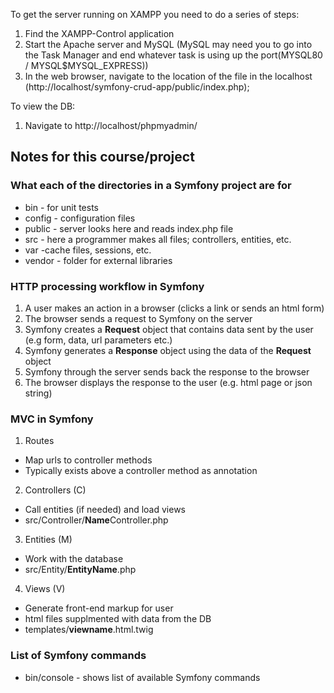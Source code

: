 
To get the server running on XAMPP you need to do a series of steps:

1) Find the XAMPP-Control application
2) Start the Apache server and MySQL (MySQL may need you to go into the Task Manager and end whatever task is using up the port(MYSQL80 / MYSQL$MYSQL_EXPRESS))
3) In the web browser, navigate to the location of the file in the localhost (http://localhost/symfony-crud-app/public/index.php);

To view the DB:

1) Navigate to http://localhost/phpmyadmin/

## Notes for this course/project ##

### What each of the directories in a Symfony project are for ###
- bin - for unit tests
- config - configuration files
- public - server looks here and reads index.php file
- src - here a programmer makes all files; controllers, entities, etc.
- var -cache files, sessions, etc.
- vendor - folder for external libraries

### HTTP processing workflow in Symfony ###
1. A user makes an action in a browser (clicks a link or sends an html form)
2. The browser sends a request to Symfony on the server
3. Symfony creates a **Request** object that contains data sent by the user (e.g form, data, url parameters etc.)
4. Symfony generates a **Response** object using the data of the **Request** object
5. Symfony through the server sends back the response to the browser
6. The browser displays the response to the user (e.g. html page or json string)

### MVC in Symfony ###
1. Routes
  - Map urls to controller methods
  - Typically exists above a controller method as annotation
2. Controllers (C)
  - Call entities (if needed) and load views
  - src/Controller/**Name**Controller.php
3. Entities (M)
  - Work with the database
  - src/Entity/**EntityName**.php
4. Views (V)
  - Generate front-end markup for user
  - html files supplmented with data from the DB
  - templates/**viewname**.html.twig

### List of Symfony commands ###
- bin/console - shows list of available Symfony commands